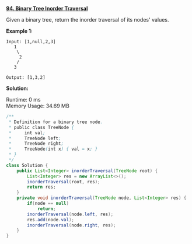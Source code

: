 **[94. Binary Tree Inorder Traversal](https://leetcode.com/problems/binary-tree-inorder-traversal/)**

Given a binary tree, return the inorder traversal of its nodes' values.

**Example 1:**

```
Input: [1,null,2,3]
   1
    \
     2
    /
   3

Output: [1,3,2]

```


**Solution:**

Runtime: 0 ms<br/>
Memory Usage: 34.69 MB

```java
/**
 * Definition for a binary tree node.
 * public class TreeNode {
 *     int val;
 *     TreeNode left;
 *     TreeNode right;
 *     TreeNode(int x) { val = x; }
 * }
 */
class Solution {
    public List<Integer> inorderTraversal(TreeNode root) {
        List<Integer> res = new ArrayList<>();
        inorderTraversal(root, res);
        return res;
    }
    private void inorderTraversal(TreeNode node, List<Integer> res) {
        if(node == null)
            return;
        inorderTraversal(node.left, res);
        res.add(node.val);
        inorderTraversal(node.right, res);
    }
}

```


